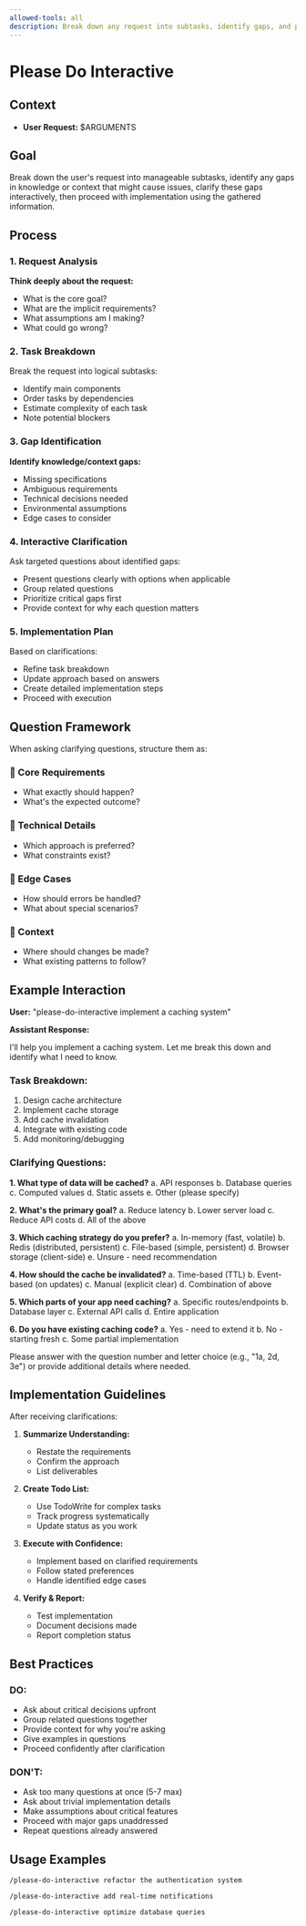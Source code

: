 ```yaml
---
allowed-tools: all
description: Break down any request into subtasks, identify gaps, and proceed interactively
---
```


# Please Do Interactive

## Context

- **User Request:** $ARGUMENTS

## Goal

Break down the user's request into manageable subtasks, identify any gaps in knowledge or context that might cause issues, clarify these gaps interactively, then proceed with implementation using the gathered information.

## Process

### 1. Request Analysis

**Think deeply about the request:**
- What is the core goal?
- What are the implicit requirements?
- What assumptions am I making?
- What could go wrong?

### 2. Task Breakdown

Break the request into logical subtasks:
- Identify main components
- Order tasks by dependencies
- Estimate complexity of each task
- Note potential blockers

### 3. Gap Identification

**Identify knowledge/context gaps:**
- Missing specifications
- Ambiguous requirements
- Technical decisions needed
- Environmental assumptions
- Edge cases to consider

### 4. Interactive Clarification

Ask targeted questions about identified gaps:
- Present questions clearly with options when applicable
- Group related questions
- Prioritize critical gaps first
- Provide context for why each question matters

### 5. Implementation Plan

Based on clarifications:
- Refine task breakdown
- Update approach based on answers
- Create detailed implementation steps
- Proceed with execution

## Question Framework

When asking clarifying questions, structure them as:

### 🎯 Core Requirements
- What exactly should happen?
- What's the expected outcome?

### 🔧 Technical Details
- Which approach is preferred?
- What constraints exist?

### 🚨 Edge Cases
- How should errors be handled?
- What about special scenarios?

### 📁 Context
- Where should changes be made?
- What existing patterns to follow?

## Example Interaction

**User:** "please-do-interactive implement a caching system"

**Assistant Response:**

I'll help you implement a caching system. Let me break this down and identify what I need to know.

### Task Breakdown:
1. Design cache architecture
2. Implement cache storage
3. Add cache invalidation
4. Integrate with existing code
5. Add monitoring/debugging

### Clarifying Questions:

**1. What type of data will be cached?**
   a. API responses
   b. Database queries
   c. Computed values
   d. Static assets
   e. Other (please specify)

**2. What's the primary goal?**
   a. Reduce latency
   b. Lower server load
   c. Reduce API costs
   d. All of the above

**3. Which caching strategy do you prefer?**
   a. In-memory (fast, volatile)
   b. Redis (distributed, persistent)
   c. File-based (simple, persistent)
   d. Browser storage (client-side)
   e. Unsure - need recommendation

**4. How should the cache be invalidated?**
   a. Time-based (TTL)
   b. Event-based (on updates)
   c. Manual (explicit clear)
   d. Combination of above

**5. Which parts of your app need caching?**
   a. Specific routes/endpoints
   b. Database layer
   c. External API calls
   d. Entire application

**6. Do you have existing caching code?**
   a. Yes - need to extend it
   b. No - starting fresh
   c. Some partial implementation

Please answer with the question number and letter choice (e.g., "1a, 2d, 3e") or provide additional details where needed.

## Implementation Guidelines

After receiving clarifications:

1. **Summarize Understanding:**
   - Restate the requirements
   - Confirm the approach
   - List deliverables

2. **Create Todo List:**
   - Use TodoWrite for complex tasks
   - Track progress systematically
   - Update status as you work

3. **Execute with Confidence:**
   - Implement based on clarified requirements
   - Follow stated preferences
   - Handle identified edge cases

4. **Verify & Report:**
   - Test implementation
   - Document decisions made
   - Report completion status

## Best Practices

### DO:
- Ask about critical decisions upfront
- Group related questions together
- Provide context for why you're asking
- Give examples in questions
- Proceed confidently after clarification

### DON'T:
- Ask too many questions at once (5-7 max)
- Ask about trivial implementation details
- Make assumptions about critical features
- Proceed with major gaps unaddressed
- Repeat questions already answered

## Usage Examples

```
/please-do-interactive refactor the authentication system

/please-do-interactive add real-time notifications

/please-do-interactive optimize database queries
```